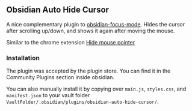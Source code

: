 ## Obsidian Auto Hide Cursor

A nice complementary plugin to [obsidian-focus-mode](https://github.com/ryanpcmcquen/obsidian-focus-mode). Hides the cursor after scrolling up/down, and shows it again after moving the mouse.

Similar to the chrome extension [Hide mouse pointer](https://chrome.google.com/webstore/detail/hide-mouse-pointer/lbbedlldjinglbnfghakndfbagkolfdf)

### Installation

The plugin was accepted by the plugin store. You can find it in the Community Plugins section inside obsidian.

You can also manually install it by copying over `main.js`, `styles.css`, and `manifest.json` to your vault folder `VaultFolder/.obsidian/plugins/obsidian-auto-hide-cursor/`.
